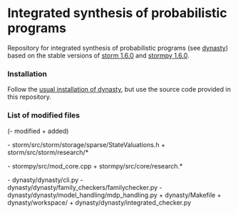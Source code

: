 # Integrated synthesis of probabilistic programs

Repository for integrated synthesis of probabilistic programs (see [dynasty](https://github.com/moves-rwth/dynasty)) based on the stable versions of [storm 1.6.0](https://github.com/moves-rwth/storm) and [stormpy 1.6.0](https://github.com/moves-rwth/stormpy).

### Installation

Follow the [usual installation of dynasty](https://github.com/moves-rwth/dynasty), but use the source code provided in this repository.

### List of modified files

(\- modified \+ added)

\- storm/src/storm/storage/sparse/StateValuations.h
\+ storm/src/storm/research/*

\- stormpy/src/mod_core.cpp
\+ stormpy/src/core/research.*

\- dynasty/dynasty/cli.py
\- dynasty/dynasty/family_checkers/familychecker.py
\- dynasty/dynasty/model_handling/mdp_handling.py
\+ dynasty/Makefile
\+ dynasty/workspace/
\+ dynasty/dynasty/integrated_checker.py
